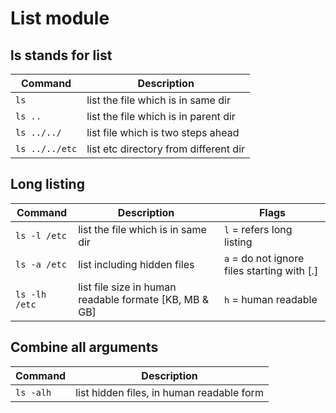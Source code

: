 # List module

## ls stands for list

| Command        | Description                           |
| -------------- | ------------------------------------- |
| `ls`           | list the file which is in same dir    |
| `ls ..`        | list the file which is in parent dir  |
| `ls ../../`    | list file which is two steps ahead    |
| `ls ../../etc` | list etc directory from different dir |


## Long listing

| Command       | Description                                            | Flags                                       |
| ------------- | ------------------------------------------------------ | ------------------------------------------- |
| `ls -l /etc`  | list the file which is in same dir                     | `l` = refers long listing                   |
| `ls -a /etc`  | list including hidden files                            | `a` = do not ignore files starting with [.] |
| `ls -lh /etc` | list file size in human readable formate [KB, MB & GB] | `h` = human readable                        |


## Combine all arguments

| Command   | Description                               |
| --------- | ----------------------------------------- |
| `ls -alh` | list hidden files, in human readable form |